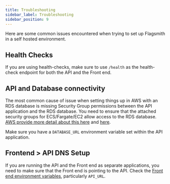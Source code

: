 ```yaml
---
title: Troubleshooting
sidebar_label: Troubleshooting
sidebar_position: 9
---
```


Here are some common issues encountered when trying to set up Flagsmith in a self hosted environment.

## Health Checks

If you are using health-checks, make sure to use `/health` as the health-check endpoint for both the API and the Front
end.

## API and Database connectivity

The most common cause of issue when setting things up in AWS with an RDS database is missing Security Group permissions
between the API application and the RDS database. You need to ensure that the attached security groups for
ECS/Fargate/EC2 allow access to the RDS database.
[AWS provide more detail about this here](https://aws.amazon.com/premiumsupport/knowledge-center/ecs-task-connect-rds-database/)
and [here](https://docs.aws.amazon.com/AmazonRDS/latest/UserGuide/Overview.RDSSecurityGroups.html).

Make sure you have a `DATABASE_URL` environment variable set within the API application.

## Frontend > API DNS Setup

If you are running the API and the Front end as separate applications, you need to make sure that the Front end is
pointing to the API. Check the [Front end environment variables](/deployment/locally-frontend#environment-variables),
particularly `API_URL`.
